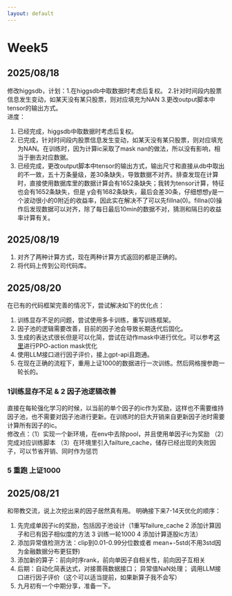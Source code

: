```yaml
---
layout: default
---
```


# Week5 
## 2025/08/18 
修改higgsdb，计划：1.在higgsdb中取数据时考虑后复权。 2.针对时间段内股票信息发生变动，如某天没有某只股票，则对应填充为NAN 3.更改output脚本中tensor的输出方式。<br>
进度：
1. 已经完成，higgsdb中取数据时考虑后复权。<br>
2. 已完成，针对时间段内股票信息发生变动，如某天没有某只股票，则对应填充为NAN。在训练时，因为计算ic采取了mask nan的做法，所以没有影响，相当于删去对应数据。<br>
3. 已经完成，更改output脚本中tensor的输出方式，输出尺寸和直接从db中取出的不一致，五十万条量级，差30条缺失，导致数据不对齐。排查发现在计算时，直接使用数据库里的数据计算会有1652条缺失；我转为tensor计算，特征也会有1652条缺失，但是
y会有1682条缺失，最后会差30条，仔细想想y是一个波动很小的0附近的收益率，因此实在解决不了可以先fillna(0)。fillna(0)操作后发现数据可以对齐，除了每日最后10min的数据不对，猜测和隔日的收益率计算有关。 

## 2025/08/19
1. 对齐了两种计算方式，现在两种计算方式返回的都是正确的。
2. 将代码上传到公司代码库。

## 2025/08/20
在已有的代码框架完善的情况下，尝试解决如下的优化点：
1. 训练显存不足的问题，尝试使用多卡训练，重写训练框架。 
2. 因子池的逻辑需要改善，目前的因子池会导致长期迭代后固化。
3. 生成的表达式很长但是可以化简，尝试在动作mask中进行优化。可以参考[这里](https://blog.csdn.net/ningmengzhihe/article/details/131515927)进行PPO-action mask优化
4. 使用LLM接口进行因子评价，接上gpt-api且跑通。
5. 在现在正确的流程下，重用上证1000的数据进行一次训练。然后网格搜参跑一轮长的。
### 1训练显存不足 &  2 因子池逻辑改善
直接在每轮强化学习的时候，以当前的单个因子的ic作为奖励，这样也不需要维持因子池，也不需要对因子池进行更新。在训练时的巨大开销来自更新因子池时需要计算所有因子的ic。<br>
修改点：（1）实现一个新环境，在env中去除pool，并且使用单因子ic为奖励 （2）完成对应训练脚本 （3）在环境里引入failture_cache，储存已经出现的失败因子，可以节省开销、同时作为惩罚
### 5 重跑 上证1000

## 2025/08/21 
和带教交流，说上次挖出来的因子居然真有用。 明确接下来7-14天优化的顺序：
1. 先完成单因子ic的奖励，包括因子池设计（1重写failure_cache 2 添加计算因子和已有因子相似度的方法 3 训练一轮1000 4 添加计算逐股ic方法）
2. 添加异常值检测方法：clip到0.01-0.99分位数或者 mean+-5std(不用3std因为金融数据分布更狂野)
3. 添加新的算子：前向时序rank，前向单因子自相关性，前向因子互相关
4. 后期：自动化简表达式，对接蔷薇数据接口； 异常值NaN处理； 调用LLM接口进行因子评价（这个可以适当提前，如果新算子我不会写）
5. 九月初有一个中期分享，准备一下。

